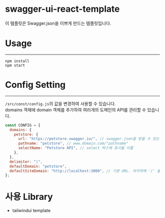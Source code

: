 # swagger-ui-react-template
이 템플릿은 Swagger.json을 이쁘게 만드는 템플릿입니다.

# Usage
****
```
npm install
npm start
```

# Config Setting
****
`/src/const/config.js`의 값을 변경하여 사용할 수 있습니다.   
domains 객체에 domain 객체를 추가하여 여러개의 도메인의 API를 관리할 수 있습니다.

```javascript
const CONFIG = {
  domains: {
    petstore: {
      url: "https://petstore.swagger.io/", // swagger.json을 받을 수 있는 URL
      pathname: "petstore", // www.domain.com/"pathname"
      selectName: "Petstore API", // select 박스에 표시될 이름
    },
  },
  delimiter: "|",
  defaultDomain: "petstore",
  defaultSiteDomain: "http://localhost:3000", // 기본 URL. 마지막에 '/' 붙이지 말 것
};
```

# 사용 Library
- tailwindui template
